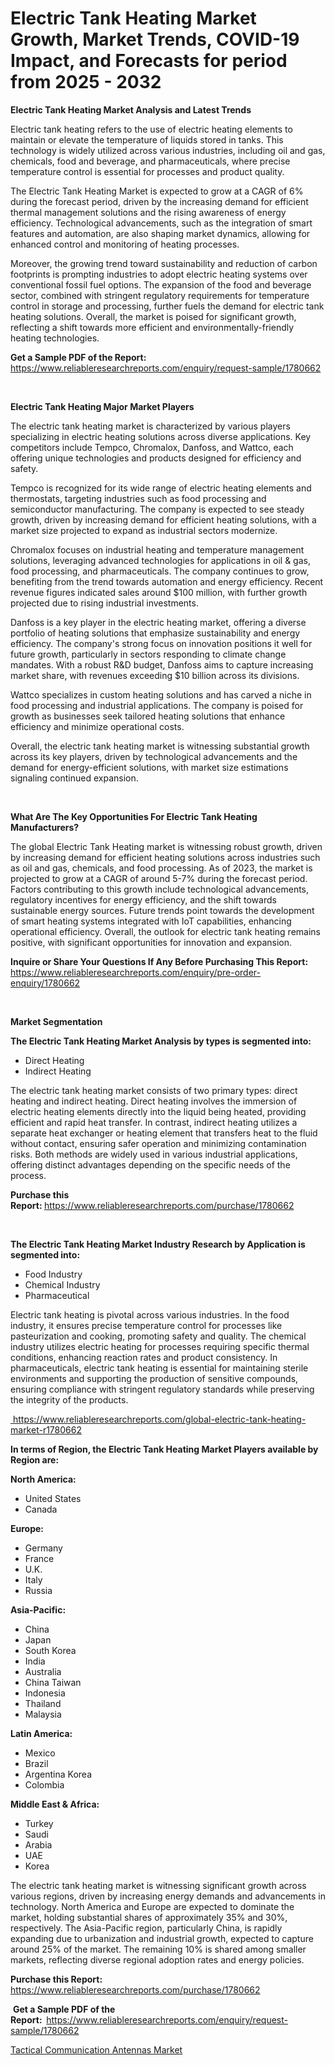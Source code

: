 <p><h1>Electric Tank Heating Market Growth, Market Trends, COVID-19 Impact, and Forecasts for period from 2025 - 2032</h1></p><p><strong>Electric Tank Heating Market Analysis and Latest Trends</strong></p>
<p><p>Electric tank heating refers to the use of electric heating elements to maintain or elevate the temperature of liquids stored in tanks. This technology is widely utilized across various industries, including oil and gas, chemicals, food and beverage, and pharmaceuticals, where precise temperature control is essential for processes and product quality.</p><p>The Electric Tank Heating Market is expected to grow at a CAGR of 6% during the forecast period, driven by the increasing demand for efficient thermal management solutions and the rising awareness of energy efficiency. Technological advancements, such as the integration of smart features and automation, are also shaping market dynamics, allowing for enhanced control and monitoring of heating processes. </p><p>Moreover, the growing trend toward sustainability and reduction of carbon footprints is prompting industries to adopt electric heating systems over conventional fossil fuel options. The expansion of the food and beverage sector, combined with stringent regulatory requirements for temperature control in storage and processing, further fuels the demand for electric tank heating solutions. Overall, the market is poised for significant growth, reflecting a shift towards more efficient and environmentally-friendly heating technologies.</p></p>
<p><strong>Get a Sample PDF of the Report:&nbsp;</strong> <a href="https://www.reliableresearchreports.com/enquiry/request-sample/1780662?utm_campaign=2954&utm_medium=2&utm_source=Github&utm_content=ia&utm_term=25032025&utm_id=electric-tank-heating">https://www.reliableresearchreports.com/enquiry/request-sample/1780662</a></p>
<p>&nbsp;</p>
<p><strong>Electric Tank Heating Major Market Players</strong></p>
<p><p>The electric tank heating market is characterized by various players specializing in electric heating solutions across diverse applications. Key competitors include Tempco, Chromalox, Danfoss, and Wattco, each offering unique technologies and products designed for efficiency and safety.</p><p>Tempco is recognized for its wide range of electric heating elements and thermostats, targeting industries such as food processing and semiconductor manufacturing. The company is expected to see steady growth, driven by increasing demand for efficient heating solutions, with a market size projected to expand as industrial sectors modernize.</p><p>Chromalox focuses on industrial heating and temperature management solutions, leveraging advanced technologies for applications in oil & gas, food processing, and pharmaceuticals. The company continues to grow, benefiting from the trend towards automation and energy efficiency. Recent revenue figures indicated sales around $100 million, with further growth projected due to rising industrial investments.</p><p>Danfoss is a key player in the electric heating market, offering a diverse portfolio of heating solutions that emphasize sustainability and energy efficiency. The company's strong focus on innovation positions it well for future growth, particularly in sectors responding to climate change mandates. With a robust R&D budget, Danfoss aims to capture increasing market share, with revenues exceeding $10 billion across its divisions.</p><p>Wattco specializes in custom heating solutions and has carved a niche in food processing and industrial applications. The company is poised for growth as businesses seek tailored heating solutions that enhance efficiency and minimize operational costs. </p><p>Overall, the electric tank heating market is witnessing substantial growth across its key players, driven by technological advancements and the demand for energy-efficient solutions, with market size estimations signaling continued expansion.</p></p>
<p>&nbsp;</p>
<p><strong>What Are The Key Opportunities For Electric Tank Heating Manufacturers?</strong></p>
<p><p>The global Electric Tank Heating market is witnessing robust growth, driven by increasing demand for efficient heating solutions across industries such as oil and gas, chemicals, and food processing. As of 2023, the market is projected to grow at a CAGR of around 5-7% during the forecast period. Factors contributing to this growth include technological advancements, regulatory incentives for energy efficiency, and the shift towards sustainable energy sources. Future trends point towards the development of smart heating systems integrated with IoT capabilities, enhancing operational efficiency. Overall, the outlook for electric tank heating remains positive, with significant opportunities for innovation and expansion.</p></p>
<p><strong>Inquire or Share Your Questions If Any Before Purchasing This Report:</strong> <a href="https://www.reliableresearchreports.com/enquiry/pre-order-enquiry/1780662?utm_campaign=2954&utm_medium=2&utm_source=Github&utm_content=ia&utm_term=25032025&utm_id=electric-tank-heating">https://www.reliableresearchreports.com/enquiry/pre-order-enquiry/1780662</a></p>
<p>&nbsp;</p>
<p><strong>Market Segmentation</strong></p>
<p><strong>The Electric Tank Heating Market Analysis by types is segmented into:</strong></p>
<p><ul><li>Direct Heating</li><li>Indirect Heating</li></ul></p>
<p><p>The electric tank heating market consists of two primary types: direct heating and indirect heating. Direct heating involves the immersion of electric heating elements directly into the liquid being heated, providing efficient and rapid heat transfer. In contrast, indirect heating utilizes a separate heat exchanger or heating element that transfers heat to the fluid without contact, ensuring safer operation and minimizing contamination risks. Both methods are widely used in various industrial applications, offering distinct advantages depending on the specific needs of the process.</p></p>
<p><strong>Purchase this Report:&nbsp;</strong><a href="https://www.reliableresearchreports.com/purchase/1780662?utm_campaign=2954&utm_medium=2&utm_source=Github&utm_content=ia&utm_term=25032025&utm_id=electric-tank-heating">https://www.reliableresearchreports.com/purchase/1780662</a></p>
<p>&nbsp;</p>
<p><strong>The Electric Tank Heating Market Industry Research by Application is segmented into:</strong></p>
<p><ul><li>Food Industry</li><li>Chemical Industry</li><li>Pharmaceutical</li></ul></p>
<p><p>Electric tank heating is pivotal across various industries. In the food industry, it ensures precise temperature control for processes like pasteurization and cooking, promoting safety and quality. The chemical industry utilizes electric heating for processes requiring specific thermal conditions, enhancing reaction rates and product consistency. In pharmaceuticals, electric tank heating is essential for maintaining sterile environments and supporting the production of sensitive compounds, ensuring compliance with stringent regulatory standards while preserving the integrity of the products.</p></p>
<p><a href="https://www.reliableresearchreports.com/global-electric-tank-heating-market-r1780662?utm_campaign=2954&utm_medium=2&utm_source=Github&utm_content=ia&utm_term=25032025&utm_id=electric-tank-heating">&nbsp;https://www.reliableresearchreports.com/global-electric-tank-heating-market-r1780662</a></p>
<p><strong>In terms of Region, the Electric Tank Heating Market Players available by Region are:</strong></p>
<p>
    <p> <strong> North America: </strong>
        <ul>
            <li>United States</li>
            <li>Canada</li>
        </ul>
        </p> 
    <p> <strong> Europe: </strong>
        <ul>
            <li>Germany</li>
            <li>France</li>
            <li>U.K.</li>
            <li>Italy</li>
            <li>Russia</li>
        </ul>
        </p> 
    <p> <strong> Asia-Pacific: </strong>
        <ul>
            <li>China</li>
            <li>Japan</li>
            <li>South Korea</li>
            <li>India</li>
            <li>Australia</li>
            <li>China Taiwan</li>
            <li>Indonesia</li>
            <li>Thailand</li>
            <li>Malaysia</li>
        </ul>
        </p> 
    <p> <strong> Latin America: </strong>
        <ul>
            <li>Mexico</li>
            <li>Brazil</li>
            <li>Argentina Korea</li>
            <li>Colombia</li>
        </ul>
        </p> 
    <p> <strong> Middle East & Africa: </strong>
        <ul>
            <li>Turkey</li>
            <li>Saudi</li>
            <li>Arabia</li>
            <li>UAE</li>
            <li>Korea</li>
        </ul>
    </p>
    </p>
<p><p>The electric tank heating market is witnessing significant growth across various regions, driven by increasing energy demands and advancements in technology. North America and Europe are expected to dominate the market, holding substantial shares of approximately 35% and 30%, respectively. The Asia-Pacific region, particularly China, is rapidly expanding due to urbanization and industrial growth, expected to capture around 25% of the market. The remaining 10% is shared among smaller markets, reflecting diverse regional adoption rates and energy policies.</p></p>
<p><strong>Purchase this Report: </strong><a href="https://www.reliableresearchreports.com/purchase/1780662?utm_campaign=2954&utm_medium=2&utm_source=Github&utm_content=ia&utm_term=25032025&utm_id=electric-tank-heating">https://www.reliableresearchreports.com/purchase/1780662</a></p>
<p>&nbsp;<strong>Get a Sample PDF of the Report:&nbsp;&nbsp;</strong><a href="https://www.reliableresearchreports.com/enquiry/request-sample/1780662?utm_campaign=2954&utm_medium=2&utm_source=Github&utm_content=ia&utm_term=25032025&utm_id=electric-tank-heating">https://www.reliableresearchreports.com/enquiry/request-sample/1780662</a></p>
<p><strong></strong></p>
<p><p><a href="https://github.com/ajayanhaizan/Market-Research-Report-List-1/blob/main/tactical-communication-antennas-market.md?utm_campaign=2954&utm_medium=2&utm_source=Github&utm_content=ia&utm_term=25032025&utm_id=electric-tank-heating">Tactical Communication Antennas Market</a></p></p>